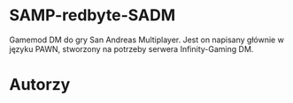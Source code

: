 SAMP-redbyte-SADM
============

Gamemod DM do gry San Andreas Multiplayer. Jest on napisany głównie w języku PAWN, stworzony na potrzeby serwera Infinity-Gaming DM.

Autorzy
============
